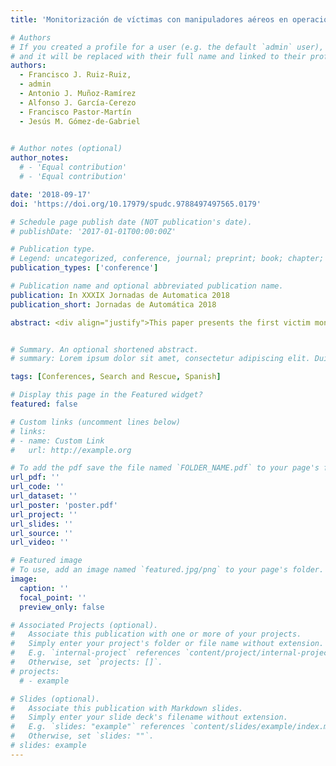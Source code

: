 ```yaml
---
title: 'Monitorización de víctimas con manipuladores aéreos en operaciones de búsqueda y rescate'

# Authors
# If you created a profile for a user (e.g. the default `admin` user), write the username (folder name) here
# and it will be replaced with their full name and linked to their profile.
authors:
  - Francisco J. Ruiz-Ruiz, 
  - admin
  - Antonio J. Muñoz-Ramírez
  - Alfonso J. García-Cerezo
  - Francisco Pastor-Martín 
  - Jesús M. Gómez-de-Gabriel
  

# Author notes (optional)
author_notes:
  # - 'Equal contribution'
  # - 'Equal contribution'

date: '2018-09-17'
doi: 'https://doi.org/10.17979/spudc.9788497497565.0179'

# Schedule page publish date (NOT publication's date).
# publishDate: '2017-01-01T00:00:00Z'

# Publication type.
# Legend: uncategorized, conference, journal; preprint; book; chapter; thesis; patent
publication_types: ['conference']

# Publication name and optional abbreviated publication name.
publication: In XXXIX Jornadas de Automatica 2018
publication_short: Jornadas de Automática 2018

abstract: <div align="justify">This paper presents the first victim monitoring device for automatic placement of victims with aerial robotic manipulators. It is a distributed sensory system for the continuous assessment of the health status of catastrophic casualties. The designed sensor and communication system are described, as well as the application through the placement of the sensor based on the use of unmanned aerial systems (UAS) or aerial manipulator robots. The continuous monitoring device offers advantages over the current triage systems as it allows for online data collection and health status assesstment. It collects vital signs measurements from the victims, which are published through Internet of Things (IoT) protocols that allow them to be processed remotely. In addition, it has methods based on deep learning for the automatic detection of the relative position of the wrist of a person arm with respect to the aerial manipulator. Preliminary experiments have been carried out to obtain measurements and sensor placement using a preliminary prototype of the sensor.</div>


# Summary. An optional shortened abstract.
# summary: Lorem ipsum dolor sit amet, consectetur adipiscing elit. Duis posuere tellus ac convallis placerat. Proin tincidunt magna sed ex sollicitudin condimentum.

tags: [Conferences, Search and Rescue, Spanish]

# Display this page in the Featured widget?
featured: false

# Custom links (uncomment lines below)
# links:
# - name: Custom Link
#   url: http://example.org

# To add the pdf save the file named `FOLDER_NAME.pdf` to your page's folder.
url_pdf: ''
url_code: ''
url_dataset: ''
url_poster: 'poster.pdf'
url_project: ''
url_slides: ''
url_source: ''
url_video: ''

# Featured image
# To use, add an image named `featured.jpg/png` to your page's folder.
image:
  caption: ''
  focal_point: ''
  preview_only: false

# Associated Projects (optional).
#   Associate this publication with one or more of your projects.
#   Simply enter your project's folder or file name without extension.
#   E.g. `internal-project` references `content/project/internal-project/index.md`.
#   Otherwise, set `projects: []`.
# projects:
  # - example

# Slides (optional).
#   Associate this publication with Markdown slides.
#   Simply enter your slide deck's filename without extension.
#   E.g. `slides: "example"` references `content/slides/example/index.md`.
#   Otherwise, set `slides: ""`.
# slides: example
---
```


<!-- {{% callout note %}}
Click the _Cite_ button above to demo the feature to enable visitors to import publication metadata into their reference management software.
{{% /callout %}}

{{% callout note %}}
Create your slides in Markdown - click the _Slides_ button to check out the example.
{{% /callout %}}

Supplementary notes can be added here, including [code, math, and images](https://wowchemy.com/docs/writing-markdown-latex/). -->
